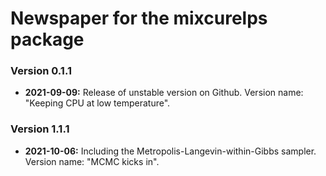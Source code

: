 # Newspaper for the mixcurelps package #

### Version 0.1.1 ###

* **2021-09-09:** Release of unstable version on Github. Version name: "Keeping CPU at low temperature".

### Version 1.1.1 ###
 * **2021-10-06:** Including the Metropolis-Langevin-within-Gibbs
 sampler. Version name: "MCMC kicks in".
